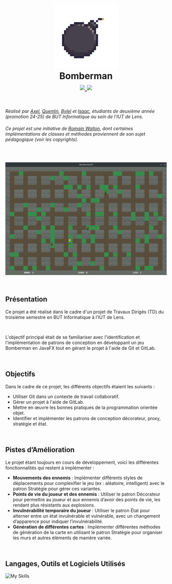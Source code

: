 <h1 align="center">
  <br>
  <img src="https://github.com/axelriv62/bomberman/blob/main/src/main/resources/fr/univartois/butinfo/r304/bomberman/view/icon.png" width="200">
  <br>
  <b>Bomberman</b>
  <br>
  <a href="https://github.com/axelriv62/bomberman/blob/main/README.md">
    <img src="https://img.shields.io/badge/README-FR-blue">
  </a>
  <a href="https://github.com/axelriv62/bomberman/blob/main/README-EN.md">
    <img src="https://img.shields.io/badge/README-EN-blue">
  </a>
</h1>

<br>

*Réalisé par [Axel](https://github.com/axelriv62), [Quentin](https://github.com/quentinltg), [Bylel](https://github.com/SirSweazzyyy) et [Isaac](https://github.com/IsaacDuflos), étudiants de deuxième année (promotion 24-25) de BUT Informatique au sein de l'IUT de Lens.*

###### *Ce projet est une initiative de [Romain Wallon](https://github.com/romainwallon), dont certaines implémentations de classes et méthodes proviennent de son sujet pédagogique (voir les copyrights).*

<br>

<p align="center">
  <img src="https://github.com/axelriv62/bomberman/blob/main/src/main/resources/fr/univartois/butinfo/r304/bomberman/view/screenshot.png" alt="screenshot" width="800">
</p>

<br>


## Présentation

Ce projet a été réalisé dans le cadre d'un projet de Travaux Dirigés (TD) du troisième semestre en BUT Informatique à l'IUT de Lens.

<br>

L'objectif principal était de se familiariser avec l'identification et l'implémentation de patrons de conception en développant un jeu Bomberman en JavaFX tout en gérant le projet à l'aide de Git et GitLab.

<br>

## Objectifs

Dans le cadre de ce projet, les différents objectifs étaient les suivants :

+ Utiliser Git dans un contexte de travail collaboratif.
+ Gérer un projet à l'aide de GitLab.
+ Mettre en œuvre les bonnes pratiques de la programmation orientée objet.
+ Identifier et implémenter les patrons de conception décorateur, proxy, stratégie et état.

<br>

## Pistes d’Amélioration

Le projet étant toujours en cours de développement, voici les différentes fonctionnalités qui restent à implémenter :

+ __Mouvements des ennemis__ : Implémenter différents styles de déplacements pour complexifier le jeu (ex : aléatoire, intelligent) avec le patron Stratégie pour gérer ces variantes.
+ __Points de vie du joueur et des ennemis__ : Utiliser le patron Décorateur pour permettre au joueur et aux ennemis d’avoir des points de vie, les rendant plus résistants aux explosions.
+ __Invulnérabilité temporaire du joueur__ : Utiliser le patron État pour alterner entre un état invulnérable et vulnérable, avec un changement d’apparence pour indiquer l’invulnérabilité.
+ __Génération de différentes cartes__ : Implémenter différentes méthodes de génération de la carte en utilisant le patron Stratégie pour organiser les murs et autres éléments de manière variée.

<br>

## Langages, Outils et Logiciels Utilisés

![My Skills](https://go-skill-icons.vercel.app/api/icons?i=java,gradle,git,gitlab&theme=dark)
